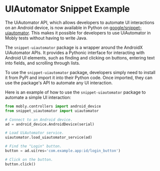 # UIAutomator Snippet Example

The UiAutomator API, which allows developers to automate UI interactions on an
Android device, is now available in Python on
[google/snippet-uiautomator](https://github.com/google/snippet-uiautomator).
This makes it possible for developers to use UiAutomator in Mobly tests without
having to write Java.

The `snippet-uiautomator` package is a wrapper around the AndroidX UiAutomator
APIs. It provides a Pythonic interface for interacting with Android UI elements,
such as finding and clicking on buttons, entering text into fields, and
scrolling through lists.

To use the `snippet-uiautomator` package, developers simply need to install it
from PyPI and import it into their Python code. Once imported, they can use the
package's API to automate any UI interaction.

Here is an example of how to use the `snippet-uiautomator` package to automate a
simple UI interaction:

```Python
from mobly.controllers import android_device
from snippet_uiautomator import uiautomator

# Connect to an Android device.
ad = android_device.AndroidDevice(serial)

# Load UiAutomator service.
uiautomator.load_uiautomator_service(ad)

# Find the "Login" button.
button = ad.ui(res='com.example.app:id/login_button')

# Click on the button.
button.click()
```
